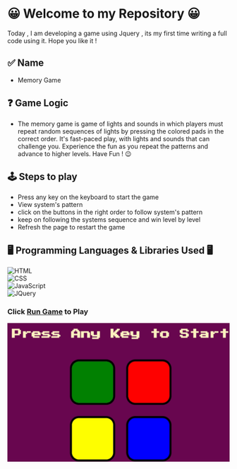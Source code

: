 # 😀 Welcome to my Repository 😀

Today , I am developing a game using Jquery , its my first time writing a full code using it. Hope you like it !

## ✅ Name 

* Memory Game

## ❓ Game Logic 

* The memory game is game of lights and sounds in which players must repeat random sequences of lights by pressing the colored pads in the correct order. It's fast-paced play, with lights and sounds that can challenge you. Experience the fun as you repeat the patterns and advance to higher levels. Have Fun ! 😉

## 🕹️ Steps to play 

* Press any key on the keyboard to start the game
* View system's pattern 
* click on the buttons in the right order to follow system's pattern
* keep on following the systems sequence and win level by level
* Refresh the page to restart the game


## 	🖥️ Programming Languages & Libraries Used 	🖥️

<p>
    <img alt="HTML" src="https://img.shields.io/badge/HTML-E34F26.svg?logo=html5&logoColor=white"> <br/>
    <img alt="CSS" src="https://img.shields.io/badge/CSS-1572B6.svg?logo=css3&logoColor=white"> <br/>
    <img alt="JavaScript" src="https://img.shields.io/badge/JavaScript-F7DF1E.svg?logo=javascript&logoColor=black"> <br/>
    <img alt="JQuery" src="https://img.shields.io/badge/jQuery-0769AD?style=for-the-badge&logo=jquery&logoColor=white"> 
</p>





### Click  [Run Game](https://amaniabedalraheem.github.io/MemoryGame1/) to Play

![Demo](images/MEMORY.gif)



